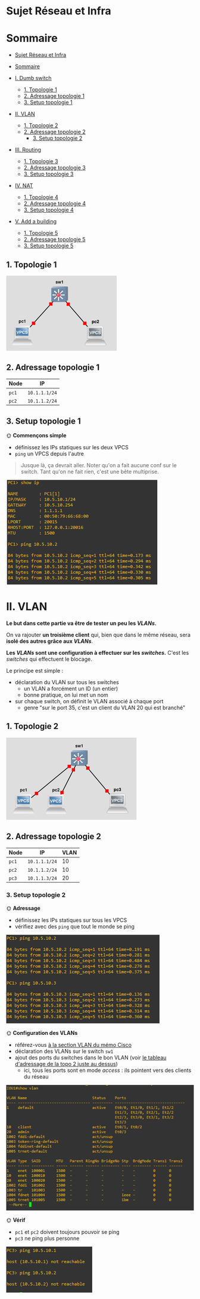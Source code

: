 # Sujet Réseau et Infra

# Sommaire

- [Sujet Réseau et Infra](#sujet-réseau-et-infra)
- [Sommaire](#sommaire)

- [I. Dumb switch](#i-dumb-switch)
  - [1. Topologie 1](#1-topologie-1)
  - [2. Adressage topologie 1](#2-adressage-topologie-1)
  - [3. Setup topologie 1](#3-setup-topologie-1)

- [II. VLAN](#ii-vlan)
  - [1. Topologie 2](#1-topologie-2)
  - [2. Adressage topologie 2](#2-adressage-topologie-2)
    - [3. Setup topologie 2](#3-setup-topologie-2)

- [III. Routing](#iii-routing)
  - [1. Topologie 3](#1-topologie-3)
  - [2. Adressage topologie 3](#2-adressage-topologie-3)
  - [3. Setup topologie 3](#3-setup-topologie-3)

- [IV. NAT](#iv-nat)
  - [1. Topologie 4](#1-topologie-4)
  - [2. Adressage topologie 4](#2-adressage-topologie-4)
  - [3. Setup topologie 4](#3-setup-topologie-4)

- [V. Add a building](#v-add-a-building)
  - [1. Topologie 5](#1-topologie-5)
  - [2. Adressage topologie 5](#2-adressage-topologie-5)
  - [3. Setup topologie 5](#3-setup-topologie-5)


## 1. Topologie 1

![Topologie 1](./topo1.png)

## 2. Adressage topologie 1

| Node  | IP            |
|-------|---------------|
| `pc1` | `10.1.1.1/24` |
| `pc2` | `10.1.1.2/24` |

## 3. Setup topologie 1

🌞 **Commençons simple**

- définissez les IPs statiques sur les deux VPCS
- `ping` un VPCS depuis l'autre

> Jusque là, ça devrait aller. Noter qu'on a fait aucune conf sur le switch. Tant qu'on ne fait rien, c'est une bête multiprise.

![Voici le premier ping vers un autres VPCS](./ip1.PNG)

# II. VLAN

**Le but dans cette partie va être de tester un peu les *VLANs*.**

On va rajouter **un troisième client** qui, bien que dans le même réseau, sera **isolé des autres grâce aux *VLANs***.

**Les *VLANs* sont une configuration à effectuer sur les *switches*.** C'est les *switches* qui effectuent le blocage.

Le principe est simple :

- déclaration du VLAN sur tous les switches
  - un VLAN a forcément un ID (un entier)
  - bonne pratique, on lui met un nom
- sur chaque switch, on définit le VLAN associé à chaque port
  - genre "sur le port 35, c'est un client du VLAN 20 qui est branché"


## 1. Topologie 2

![Topologie 2](./topo2.png)

## 2. Adressage topologie 2

| Node  | IP            | VLAN |
|-------|---------------|------|
| `pc1` | `10.1.1.1/24` | 10   |
| `pc2` | `10.1.1.2/24` | 10   |
| `pc3` | `10.1.1.3/24` | 20   |

### 3. Setup topologie 2

🌞 **Adressage**

- définissez les IPs statiques sur tous les VPCS
- vérifiez avec des `ping` que tout le monde se ping

![Tout le monde se ping](./ip2.PNG)

🌞 **Configuration des VLANs**

- référez-vous [à la section VLAN du mémo Cisco](../../cours/memo/memo_cisco.md#8-vlan)
- déclaration des VLANs sur le switch `sw1`
- ajout des ports du switches dans le bon VLAN (voir [le tableau d'adressage de la topo 2 juste au dessus](#2-adressage-topologie-2))
  - ici, tous les ports sont en mode *access* : ils pointent vers des clients du réseau

![Le changement des vlan](vlan%20switch.PNG)

🌞 **Vérif**

- `pc1` et `pc2` doivent toujours pouvoir se ping
- `pc3` ne ping plus personne

![Plus de ping](./no%20ping.PNG)
